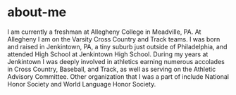 # about-me
I am currently a freshman at Allegheny College in Meadville, PA. At Allegheny I am on the Varsity Cross Country and Track teams. I was born and raised in Jenkintown, PA, a tiny suburb just outside of Philadelphia, and attended High School at Jenkintown High School. During my years at Jenkintown I was deeply involved in athletics earning numerous accolades in Cross Country, Baseball, and Track, as well as serving on the Athletic Advisory Committee. Other organization that I was a part of include National Honor Society and World Language Honor Society.
